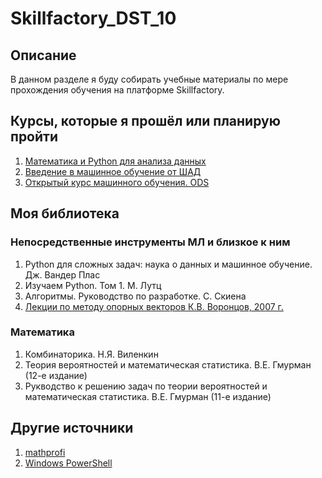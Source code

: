 # Skillfactory_DST_10

## Описание
В данном разделе я буду собирать учебные материалы по мере прохождения обучения на платформе Skillfactory.

## Курсы, которые я прошёл или планирую пройти

1. [Математика и Python для анализа данных](https://www.coursera.org/learn/mathematics-and-python "Cursera")
2. [Введение в машинное обучение от ШАД](https://www.coursera.org/learn/vvedenie-mashinnoe-obuchenie#syllabus "Cursera")
3. [Открытый курс машинного обучения. ODS](https://habr.com/ru/company/ods/blog/322626/ "Habr")

## Моя библиотека
### Непосредственные инструменты МЛ и близкое к ним
1. Python для сложных задач: наука о данных и машинное обучение. Дж. Вандер Плас
2. Изучаем Python. Том 1. М. Лутц
3. Алгоритмы. Руководство по разработке. С. Скиена
4. [Лекции по методу опорных векторов К.В. Воронцов, 2007 г.](https://github.com/IvanRumyantsev/Skillfactory_DST_10/blob/master/SVM.pdf "SVM.pdf")

### Математика
1. Комбинаторика. Н.Я. Виленкин
2. Теория вероятностей и математическая статистика. В.Е. Гмурман (12-е издание)
3. Рукводство к решению задач по теории вероятностей и математическая статистика. В.Е. Гмурман (11-е издание)

## Другие источники

1. [mathprofi](http://www.mathprofi.ru/ "Классный ресурс по математике!")
2. [Windows PowerShell](https://docs.microsoft.com/ru-ru/powershell/scripting/learn/ps101/00-introduction?view=powershell-7)
